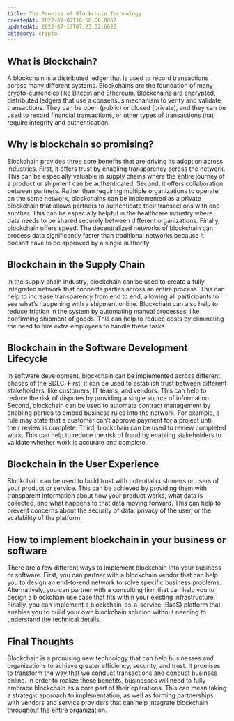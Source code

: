 ```yaml
---
title: The Promise of Blockchain Technology
createdAt: 2022-07-07T16:58:06.806Z
updatedAt: 2022-07-17T07:23:32.662Z
category: crypto
---
```


## What is Blockchain?

A blockchain is a distributed ledger that is used to record transactions across many different systems. Blockchains are the foundation of many crypto-currencies like Bitcoin and Ethereum. Blockchains are encrypted, distributed ledgers that use a consensus mechanism to verify and validate transactions. They can be open (public) or closed (private), and they can be used to record financial transactions, or other types of transactions that require integrity and authentication.

## Why is blockchain so promising?

Blockchain provides three core benefits that are driving its adoption across industries. First, it offers trust by enabling transparency across the network. This can be especially valuable in supply chains where the entire journey of a product or shipment can be authenticated. Second, it offers collaboration between partners. Rather than requiring multiple organizations to operate on the same network, blockchains can be implemented as a private blockchain that allows partners to authenticate their transactions with one another. This can be especially helpful in the healthcare industry where data needs to be shared securely between different organizations. Finally, blockchain offers speed. The decentralized networks of blockchain can process data significantly faster than traditional networks because it doesn’t have to be approved by a single authority.

## Blockchain in the Supply Chain

In the supply chain industry, blockchain can be used to create a fully integrated network that connects parties across an entire process. This can help to increase transparency from end to end, allowing all participants to see what’s happening with a shipment online. Blockchain can also help to reduce friction in the system by automating manual processes, like confirming shipment of goods. This can help to reduce costs by eliminating the need to hire extra employees to handle these tasks.

## Blockchain in the Software Development Lifecycle

In software development, blockchain can be implemented across different phases of the SDLC. First, it can be used to establish trust between different stakeholders, like customers, IT teams, and vendors. This can help to reduce the risk of disputes by providing a single source of information. Second, blockchain can be used to automate contract management by enabling parties to embed business rules into the network. For example, a rule may state that a customer can’t approve payment for a project until their review is complete. Third, blockchain can be used to review completed work. This can help to reduce the risk of fraud by enabling stakeholders to validate whether work is accurate and complete.

## Blockchain in the User Experience

Blockchain can be used to build trust with potential customers or users of your product or service. This can be achieved by providing them with transparent information about how your product works, what data is collected, and what happens to that data moving forward. This can help to prevent concerns about the security of data, privacy of the user, or the scalability of the platform.

## How to implement blockchain in your business or software

There are a few different ways to implement blockchain into your business or software. First, you can partner with a blockchain vendor that can help you to design an end-to-end network to solve specific business problems. Alternatively, you can partner with a consulting firm that can help you to design a blockchain use case that fits within your existing infrastructure. Finally, you can implement a blockchain-as-a-service (BaaS) platform that enables you to build your own blockchain solution without needing to understand the technical details.

## Final Thoughts

Blockchain is a promising new technology that can help businesses and organizations to achieve greater efficiency, security, and trust. It promises to transform the way that we conduct transactions and conduct business online. In order to realize these benefits, businesses will need to fully embrace blockchain as a core part of their operations. This can mean taking a strategic approach to implementation, as well as forming partnerships with vendors and service providers that can help integrate blockchain throughout the entire organization.
